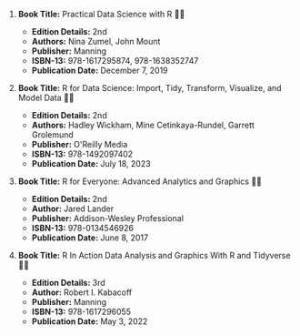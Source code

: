 1. **Book Title:** Practical Data Science with R 📒🔐
   - **Edition Details:** 2nd
   - **Authors:** Nina Zumel, John Mount
   - **Publisher:** Manning
   - **ISBN-13:** 978-1617295874, 978-1638352747
   - **Publication Date:** December 7, 2019

2. **Book Title:** R for Data Science: Import, Tidy, Transform, Visualize, and Model Data 📒🔐
   - **Edition Details:** 2nd
   - **Authors:** Hadley Wickham, Mine Cetinkaya-Rundel, Garrett Grolemund
   - **Publisher:** O'Reilly Media
   - **ISBN-13:** 978-1492097402
   - **Publication Date:** July 18, 2023

3. **Book Title:** R for Everyone: Advanced Analytics and Graphics 📒🔐
   - **Edition Details:** 2nd
   - **Author:** Jared Lander
   - **Publisher:** Addison-Wesley Professional
   - **ISBN-13:** 978-0134546926
   - **Publication Date:** June 8, 2017

4. **Book Title:** R In Action Data Analysis and Graphics With R and Tidyverse 📒🔐
   - **Edition Details:** 3rd
   - **Author:** Robert I. Kabacoff
   - **Publisher:** Manning
   - **ISBN-13:** 978-1617296055
   - **Publication Date:** May 3, 2022
